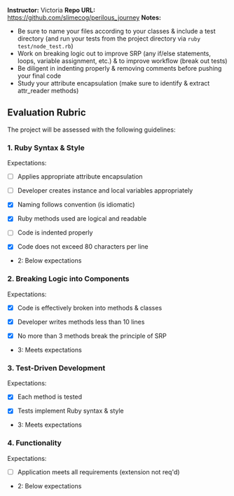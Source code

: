 **Instructor:** Victoria
**Repo URL:** https://github.com/slimecog/perilous_journey
**Notes:** 

* Be sure to name your files according to your classes & include a test directory (and run your tests from the project directory via `ruby test/node_test.rb`)
* Work on breaking logic out to improve SRP (any if/else statements, loops, variable assignment, etc.) & to improve workflow (break out tests)
* Be diligent in indenting properly & removing comments before pushing your final code
* Study your attribute encapsulation (make sure to identify & extract attr_reader methods)

## Evaluation Rubric

The project will be assessed with the following guidelines:

### 1. Ruby Syntax & Style

Expectations: 

- [ ] Applies appropriate attribute encapsulation  

- [ ] Developer creates instance and local variables appropriately

- [x] Naming follows convention (is idiomatic)

- [x] Ruby methods used are logical and readable

- [ ] Code is indented properly

- [x] Code does not exceed 80 characters per line  

* 2: Below expectations

### 2. Breaking Logic into Components

Expectations: 

- [x] Code is effectively broken into methods & classes 

- [x] Developer writes methods less than 10 lines 

- [x] No more than 3 methods break the principle of SRP 

* 3: Meets expectations

### 3. Test-Driven Development

Expectations: 

- [x] Each method is tested  

- [x] Tests implement Ruby syntax & style   

* 3: Meets expectations

### 4. Functionality

Expectations: 

- [ ] Application meets all requirements (extension not req'd)

* 2: Below expectations
